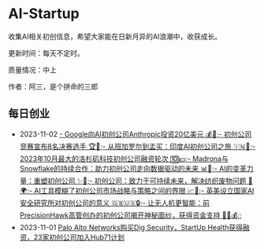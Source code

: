 # AI-Startup

收集AI相关初创信息，希望大家能在日新月异的AI浪潮中，收获成长。 

更新时间：每天不定时。

质量情况：中上

作者：阿三，是个拼命的三郎


## 每日创业

- 2023-11-02 [- Google向AI初创公司Anthropic投资20亿美元 💰💼;- 初创公司竞赛宣布8名决赛选手 🏆🚀;- 从班加罗尔到孟买：印度AI初创公司之旅 🇮🇳🌆;- 2023年10月最大的洛杉矶科技初创公司融资轮次 🔟💵;- Madrona与Snowflake的持续合作：助力初创公司走向数据驱动的未来 📊🤝;- AI的变革力量：重塑初创公司 ✨🚀;- 初创公司：致力于可持续未来，解决纺织废物问题 🌱🌍;- AI工具模糊了初创公司市场战略与策略之间的界限 📈🤖;- 英美设立国家AI安全研究所对初创公司的意义 🇬🇧🇺🇸🔒;- 让无人机更智能：前PrecisionHawk高管创办的初创公司揭开神秘面纱，获得资金支持 🚁💡💰;;](History/20231102.md)
- 2023-11-01 [Palo Alto Networks购买Dig Security，StartUp Health获得融资，23家初创公司加入Hub71计划
](https://github.com/EmbraceAGI/AI-Startup/blob/main/History/20231101.md)
